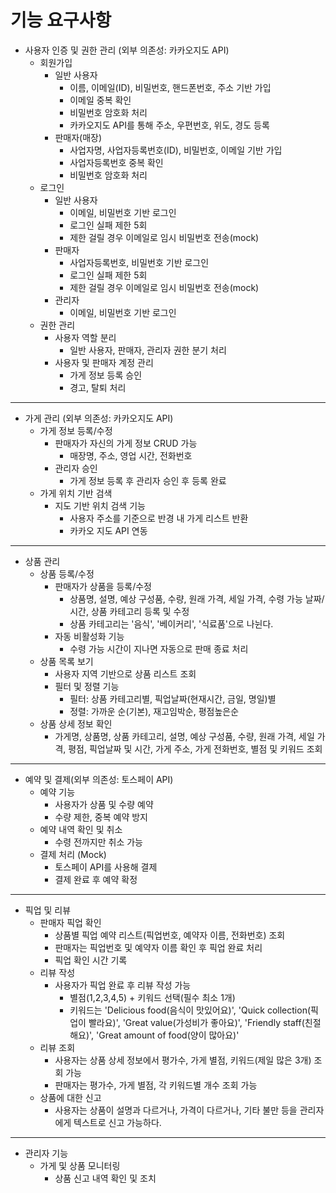 # 기능 요구사항

- 사용자 인증 및 권한 관리 (외부 의존성: 카카오지도 API)
    - 회원가입
        - 일반 사용자
            - 이름, 이메일(ID), 비밀번호, 핸드폰번호, 주소 기반 가입
            - 이메일 중복 확인
            - 비밀번호 암호화 처리
            - 카카오지도 API를 통해 주소, 우편번호, 위도, 경도 등록
        - 판매자(매장)
            - 사업자명, 사업자등록번호(ID), 비밀번호, 이메일 기반 가입
            - 사업자등록번호 중복 확인
            - 비밀번호 암호화 처리
    - 로그인
        - 일반 사용자
            - 이메일, 비밀번호 기반 로그인
            - 로그인 실패 제한 5회
            - 제한 걸릴 경우 이메일로 임시 비밀번호 전송(mock)
        - 판매자
            - 사업자등록번호, 비밀번호 기반 로그인
            - 로그인 실패 제한 5회
            - 제한 걸릴 경우 이메일로 임시 비밀번호 전송(mock)
        - 관리자
            - 이메일, 비밀번호 기반 로그인
    - 권한 관리
        - 사용자 역할 분리
            - 일반 사용자, 판매자, 관리자 권한 분기 처리
        - 사용자 및 판매자 계정 관리
          - 가게 정보 등록 승인
          - 경고, 탈퇴 처리
---
- 가게 관리 (외부 의존성: 카카오지도 API)
    - 가게 정보 등록/수정
        - 판매자가 자신의 가게 정보 CRUD 가능
            - 매장명, 주소, 영업 시간, 전화번호
        - 관리자 승인
            - 가게 정보 등록 후 관리자 승인 후 등록 완료
    - 가게 위치 기반 검색
        - 지도 기반 위치 검색 기능
            - 사용자 주소를 기준으로 반경 내 가게 리스트 반환
            - 카카오 지도 API 연동
---
- 상품 관리
    - 상품 등록/수정
        - 판매자가 상품을 등록/수정
            - 상품명, 설명, 예상 구성품, 수량, 원래 가격, 세일 가격, 수령 가능 날짜/시간, 상품 카테고리 등록 및 수정
            - 상품 카테고리는 '음식', '베이커리', '식료품'으로 나뉜다.
        - 자동 비활성화 기능
            - 수령 가능 시간이 지나면 자동으로 판매 종료 처리
    - 상품 목록 보기
        - 사용자 지역 기반으로 상품 리스트 조회
        - 필터 및 정렬 기능
            - 필터: 상품 카테고리별, 픽업날짜(현재시간, 금일, 명일)별
            - 정렬: 가까운 순(기본), 재고임박순, 평점높은순
    - 상품 상세 정보 확인
        - 가게명, 상품명, 상품 카테고리, 설명, 예상 구성품, 수량, 원래 가격, 세일 가격, 평점, 픽업날짜 및 시간, 가게 주소, 가게 전화번호, 별점 및 키워드 조회
---
- 예약 및 결제(외부 의존성: 토스페이 API)
    - 예약 기능
        - 사용자가 상품 및 수량 예약
        - 수량 제한, 중복 예약 방지
    - 예약 내역 확인 및 취소
        - 수령 전까지만 취소 가능
    - 결제 처리 (Mock)
        - 토스페이 API를 사용해 결제
        - 결제 완료 후 예약 확정
---
- 픽업 및 리뷰
    -  판매자 픽업 확인
        - 상품별 픽업 예약 리스트(픽업번호, 예약자 이름, 전화번호) 조회
        - 판매자는 픽업번호 및 예약자 이름 확인 후 픽업 완료 처리
        - 픽업 확인 시간 기록
    - 리뷰 작성
        - 사용자가 픽업 완료 후 리뷰 작성 가능
            - 별점(1,2,3,4,5) + 키워드 선택(필수 최소 1개)
            - 키워드는 'Delicious food(음식이 맛있어요)', 'Quick collection(픽업이 빨라요)', 'Great value(가성비가 좋아요)', 'Friendly staff(친절해요)', 'Great amount of food(양이 많아요)'
    - 리뷰 조회
        - 사용자는 상품 상세 정보에서 평가수, 가게 별점, 키워드(제일 많은 3개) 조회 가능
        - 판매자는 평가수, 가게 별점, 각 키워드별 개수 조회 가능
    - 상품에 대한 신고
        - 사용자는 상품이 설명과 다르거나, 가격이 다르거나, 기타 불만 등을 관리자에게 텍스트로 신고 가능하다.
---
- 관리자 기능
    - 가게 및 상품 모니터링
        - 상품 신고 내역 확인 및 조치